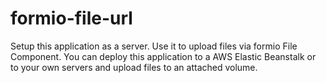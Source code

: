# formio-file-url
Setup this application as a server. Use it to upload files via formio File Component. You can deploy this application to a AWS Elastic Beanstalk or to your own servers and upload files to an attached volume.
